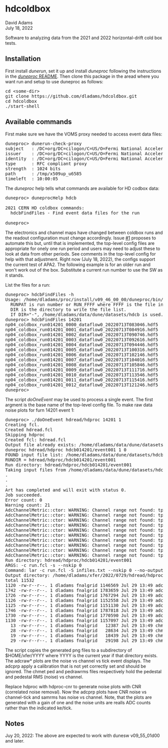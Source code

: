 # hdcoldbox
David Adams  
July 18, 2022

Software to analyzing data from the 2021 and 2022 horizontal-drift cold box tests.

## Installation

First install *dunerun*, set it up and install *duneproc* following the instructions in the
[*duneproc* README](https://github.com/dladams/duneproc/blob/master/README.md).
Then clone this package in the aread where you want run and setup to use duneproc as follows:

<pre>
cd &lt;some-dir>
git clone https://github.com/dladams/hdcoldbox.git
cd hdcoldbox
./start-shell
</pre>

## Available commands

First make sure we have the VOMS proxy needed to access event data files:
<pre>
duneproc> dunerun-check-proxy
subject   : /DC=org/DC=cilogon/C=US/O=Fermi National Accelerator Laboratory/OU=People/CN=David Adams/CN=UID:dladams/CN=1184421617
issuer    : /DC=org/DC=cilogon/C=US/O=Fermi National Accelerator Laboratory/OU=People/CN=David Adams/CN=UID:dladams
identity  : /DC=org/DC=cilogon/C=US/O=Fermi National Accelerator Laboratory/OU=People/CN=David Adams/CN=UID:dladams
type      : RFC compliant proxy
strength  : 1024 bits
path      : /tmp/x509up_u6585
timeleft  : 10:00:05
</pre>

The *duneproc* help tells what commands are available for HD codbox data:
<pre>
duneproc> duneprocHelp hdcb

2021 CERN HD coldbox commands:
  hdcbFindFiles - Find event data files for the run

duneproc> 
</pre>

The electronics and channel maps have changed between coldbox runs and the readout configuration must change accordingly.
Issue [#1](../../issues/1) proposes to automate this but, until that is implemented, the top-level config files are appropriate for onely
one run period and users may need to adjust these to look at data from other periods.
See comments in the top-level config for help with that adjustment.
Right now (July 18, 2022), the configs support the current test of APA2.
The following example is for an older run and won't work out of the box.
Substitute a current run number to use the SW as it stands.

List the files for a run:
<pre>
duneproc> hdcbFindFiles -h
Usage: /home/dladams/proc/install/v09_46_00_00/duneproc/bin/hdcbFindFiles RUNPAT DIR
  RUNPAT is run number or RUN_FFFF where FFFF is the file index.
  DIR is the directory to write the file list.
  If DIR="-", /home/dladams/data/dune/datasets/hdcb is used.
duneproc> hdcbFindFiles 14201
np04_coldbox_run014201_0000_dataflow0_20220713T083046.hdf5
np04_coldbox_run014201_0001_dataflow0_20220713T084916.hdf5
np04_coldbox_run014201_0002_dataflow0_20220713T090746.hdf5
np04_coldbox_run014201_0003_dataflow0_20220713T092616.hdf5
np04_coldbox_run014201_0004_dataflow0_20220713T094446.hdf5
np04_coldbox_run014201_0005_dataflow0_20220713T100316.hdf5
np04_coldbox_run014201_0006_dataflow0_20220713T102146.hdf5
np04_coldbox_run014201_0007_dataflow0_20220713T104016.hdf5
np04_coldbox_run014201_0008_dataflow0_20220713T105846.hdf5
np04_coldbox_run014201_0009_dataflow0_20220713T111716.hdf5
np04_coldbox_run014201_0010_dataflow0_20220713T113546.hdf5
np04_coldbox_run014201_0011_dataflow0_20220713T115416.hdf5
np04_coldbox_run014201_0012_dataflow0_20220713T121246.hdf5
duneproc> 
</pre>

The script *doOneEvent* may be used to process a single event.
The first argment is the base name of the top-level config file.
To make raw data noise plots for furn 14201 event 1:
<pre>
duneproc> ./doOneEvent hdread/hdproc 14201 1
Creating fcl.
Created hdread.fcl
Skipping hdproc
Created fcl: hdread.fcl
Output file already exists: /home/dladams/data/dune/datasets/hdcb/hdcb014201.txt
duneproc hdread/hdproc hdcb014201/event001 1 0
FOUND input file list: /home/dladams/data/dune/datasets/hdcb/hdcb014201.txt
RUNDIR = hdread/hdproc/hdcb014201/event001
Run directory: hdread/hdproc/hdcb014201/event001
Taking input files from /home/dladams/data/dune/datasets/hdcb/hdcb014201.txt
.
.
.
Art has completed and will exit with status 0.
Job succeeded.
Error count: 0
Warning count: 21
AdcChannelMetric::ctor: WARNING: Channel range not found: tps1
AdcChannelMetric::ctor: WARNING: Channel range not found: tps2
AdcChannelMetric::ctor: WARNING: Channel range not found: tps3
AdcChannelMetric::ctor: WARNING: Channel range not found: tps4
AdcChannelMetric::ctor: WARNING: Channel range not found: tps5
AdcChannelMetric::ctor: WARNING: Channel range not found: tps1
AdcChannelMetric::ctor: WARNING: Channel range not found: tps2
AdcChannelMetric::ctor: WARNING: Channel range not found: tps3
AdcChannelMetric::ctor: WARNING: Channel range not found: tps4
AdcChannelMetric::ctor: WARNING: Channel range not found: tps5
Run directory: hdread/hdproc/hdcb014201/event001
ARGS: -c run.fcl -s --nskip 0
Command: lar -c run.fcl -S infiles.txt --nskip 0 --no-output
Output directory: /home/dladams/xfer/2022/0729/hdread/hdproc/run014201/event001
total 11532
1120 -rw-r--r--. 1 dladams fnalgrid 1146569 Jul 29 13:49 adcprp_tpp0c_run014201_evt000001.png
1742 -rw-r--r--. 1 dladams fnalgrid 1783659 Jul 29 13:49 adcprp_tpp0u_run014201_evt000001.png
1726 -rw-r--r--. 1 dladams fnalgrid 1767294 Jul 29 13:49 adcprp_tpp0v_run014201_evt000001.png
1126 -rw-r--r--. 1 dladams fnalgrid 1152558 Jul 29 13:49 adcprp_tpp0z_run014201_evt000001.png
1125 -rw-r--r--. 1 dladams fnalgrid 1151130 Jul 29 13:49 adcraw_tpp0c_run014201_evt000001.png
1746 -rw-r--r--. 1 dladams fnalgrid 1787818 Jul 29 13:49 adcraw_tpp0u_run014201_evt000001.png
1730 -rw-r--r--. 1 dladams fnalgrid 1770590 Jul 29 13:49 adcraw_tpp0v_run014201_evt000001.png
1130 -rw-r--r--. 1 dladams fnalgrid 1157097 Jul 29 13:49 adcraw_tpp0z_run014201_evt000001.png
  13 -rw-r--r--. 1 dladams fnalgrid   12387 Jul 29 13:49 chmet_pednoise_tps0_run014201_evt000001.png
  28 -rw-r--r--. 1 dladams fnalgrid   28634 Jul 29 13:49 chmet_pedrawrms_tps0_run014201_evt000001.png
  19 -rw-r--r--. 1 dladams fnalgrid   18439 Jul 29 13:49 chmet_ped_tps0_run014201_evt000001.png
  29 -rw-r--r--. 1 dladams fnalgrid   29198 Jul 29 13:49 chmet_samrms_tps0_run014201_evt000001.png
</pre>
The script copies the generated png files to a subdirectory of $HOME/xfer/YYYY where YYYY is the current year
if that directory exists.
The adcraw* plots are the noise vs channel vs tick event displays.
The adcprp apply a calibration that is not yet correctly set and should be ignored.
The chmet ped and pedrawrms files respectively hold the pedestal and pedestal RMS (noise) vs channel.

Replace hdproc with hdproc-cnr to generate noise plots with CNR (correlated noise removal).
Now the adcprp plots have CNR noise vs channel-tick and samrms has noise vs channel.
Note, that the plots are generated with a gain of one and the noise units are realls ADC counts
rather than the indicated ke/tick.

## Notes

Juy 20, 2022: The above are expected to work with dunesw v09_55_01d00 and later.
